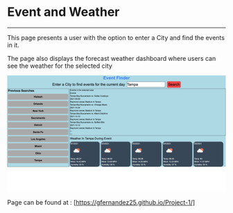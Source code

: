 # Event and Weather

---

This page presents a user with the option to enter a City and find the events in it.

The page also displays the forecast weather dashboard where users can see the weather for the selected
city


![ScreenShot](assets/images/event-weather.png)

Page can be found at : [https://gfernandez25.github.io/Project-1/]
